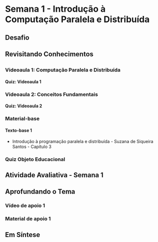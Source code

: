 # Semana 1 - Introdução à Computação Paralela e Distribuída

## Desafio

## Revisitando Conhecimentos

##
### Videoaula 1: Computação Paralela e Distribuída

#### Quiz: Videoaula 1

### Videoaula 2: Conceitos Fundamentais

#### Quiz: Videoaula 2

### Material-base
#### Texto-base 1
- Introdução à programação paralela e distribuída - Suzana de Siqueira Santos - Capítulo 3

### Quiz Objeto Educacional

## Atividade Avaliativa - Semana 1

## Aprofundando o Tema
### Vídeo de apoio 1

### Material de apoio 1


## Em Síntese